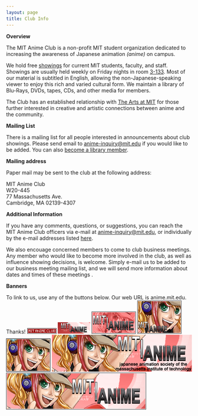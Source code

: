 ```yaml
---
layout: page
title: Club Info
---
```


**Overview**

The MIT Anime Club is a non-profit MIT student organization dedicated to
increasing the awareness of Japanese animation *(anime)* on campus.

We hold free [showings](../showings/) for current MIT students, faculty,
and staff. Showings are usually held weekly on Friday nights in room
[3-133](http://whereis.mit.edu/map-jpg?mapterms=3-133&mapsearch=go%20).
Most of our material is subtitled in English, allowing the
non-Japanese-speaking viewer to enjoy this rich and varied cultural
form. We maintain a library of Blu-Rays, DVDs, tapes, CDs, and other
media for members.

The Club has an established relationship with [The Arts at
MIT](http://web.mit.edu/arts/) for those further interested in creative
and artistic connections between anime and the community.

**Mailing List**

There is a mailing list for all people interested in announcements about
club showings. Please send email to <anime-inquiry@mit.edu> if you would
like to be added. You can also [become a library
member](../library/rules.php).

**Mailing address**

Paper mail may be sent to the club at the following address:

MIT Anime Club  
W20-445  
77 Massachusetts Ave.  
Cambridge, MA 02139-4307

**Additional Information**

If you have any comments, questions, or suggestions, you can reach the
MIT Anime Club officers via e-mail at <anime-inquiry@mit.edu>, or
individually by the e-mail addresses listed [here](officers.php).

We also encouage concerned members to come to club business meetings.
Any member who would like to become more involved in the club, as well
as influence showing decisions, is welcome. Simply e-mail us to be added
to our business meeting mailing list, and we will send more information
about dates and times of these meetings .

**Banners**

To link to us, use any of the buttons below. Our web URL is
anime.mit.edu. Thanks!
![](images/button80x15.png)
![](images/button88x31.png)
![](images/button120x60.png)
![](images/button120x90.png)
![](images/button120x90_2.png)
![](images/button1.png)
![](images/button2.png)
